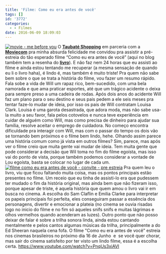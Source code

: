 ```yaml
---
title: 'Filme: Como eu era antes de você'
tags: []
id: '3772'
categories:
  - - Filmes
date: 2016-06-09 18:09:03
---
```


[![movie - me before you](/wp-content/uploads/2016/06/cena-do-filme-como-eu-era-antes-de-você-1024x512.jpeg)](/wp-content/uploads/2016/06/cena-do-filme-como-eu-era-antes-de-você.jpeg) O [**Taubaté Shopping**](http://www.taubateshopping.com.br/) em parceria com a **[Moviecom](http://www.moviecom.com.br/)** pra minha absurda felicidade me convidou pra assistir a pré-estreia do tão esperado filme “Como eu era antes de você” (aqui no blog também tem a resenha do **[livro](http://natalia.blog.br/2015/08/31/resenha-como-eu-era-antes-de-voce/)**). E não faz nem 24 horas que eu assisti ao filme e ainda estou tentando me recuperar (a mesma sensação de quando eu li o livro haha), é lindo é, mas também é muito triste! Pra quem não sabe bem sobre o que se trata a história do filme, vou fazer um resumo rápido. Fala sobe a vida de Will um rapaz rico, bem-sucedido, com uma bela namorada e que ama praticar esportes, até que um trágico acidente o deixa para sempre preso a uma cadeira de rodas. Após dois anos do acidente Will faz um plano para o seu destino e seus pais pedem a ele seis meses pra tentar faze-lo mudar de ideia, por isso os pais de Will contratam Louisa Clark. Louisa é uma garota desastrada, que adora moda, mas não sabe usa-la muito a seu favor, fala pelos cotovelos e nunca teve experiência em cuidar de alguém como Will, mas como precisa de dinheiro para ajudar sua família, resolve aceitar o emprego de cuidadora. No começo encontra dificuldade pra interagir com Will, mas com o passar do tempo os dois vão se tornando bem próximos e o filme bem lindo, hehe. Olhando assim parece uma história comum como já vista em outros filmes? Sim, parece, mas após ver o filme creio que muita gente vai mudar de ideia. Tem muita gente que pode considerar a decisão que Wil toma no fim do filme egoísta, mas isso vai do ponto de vista, porque também podemos considerar a vontade de Lou egoísta, basta se colocar no lugar de cada um. [![filme como eu era antes de você - convite - pre estreia ](/wp-content/uploads/2016/06/Pre-estreia-como-eu-era-antes-de-você-768x1024.jpg)](/wp-content/uploads/2016/06/Pre-estreia-como-eu-era-antes-de-você.jpg) Pra quem leu o livro, viu que ficou faltando muita coisa, mas os pontos principais estão presentes no filme. Um receio que eu tinha de assisti-lo era que pudessem ter mudado o fim da história original, mas ainda bem que não fizeram isso, porque apesar de triste, é aquela história que quem amou o livro vai ir em busca no cinema. A escolha do Sam Claflin e Emilia Clarke para interpretar os papeis principais foi perfeita, eles conseguiram passar a essência dos personagens, divertir e emocionar a plateia (no cinema se ouvia risadas logo no inicio do filme e no fim só aqueles snifs snifs e muitas lágrimas e olhos vermelhos quando acenderam as luzes). Outro ponto que não posso deixar de falar é sobre a trilha sonora linda, ainda estou cantando mentalmente e pelos cantos algumas músicas da trilha, principalmente a do Ed Sheeran naquela cena fofa. O filme "Como eu era antes de você" estreia nos cinemas brasileiros no próximo dia 16 de Junho  e  se você quer chorar, mas sair do cinema satisfeito por ter visto um lindo filme, essa é a escolha certa. https://www.youtube.com/watch?v=PnqUs3xiAVI
